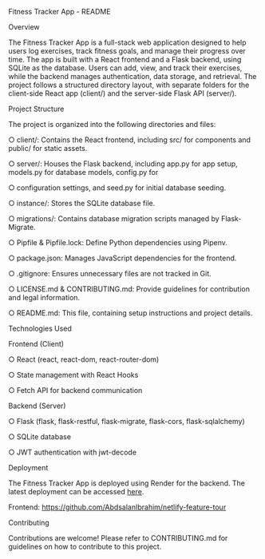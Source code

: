 Fitness Tracker App - README

Overview

The Fitness Tracker App is a full-stack web application designed to help users log exercises, track fitness goals, and manage their progress over time. The app is built with a React frontend and a Flask backend, using SQLite as the database. Users can add, view, and track their exercises, while the backend manages authentication, data storage, and retrieval. The project follows a structured directory layout, with separate folders for the client-side React app (client/) and the server-side Flask API (server/).

Project Structure

The project is organized into the following directories and files:

○ client/: Contains the React frontend, including src/ for components and public/ for static assets.

○ server/: Houses the Flask backend, including app.py for app setup, models.py for database models, config.py for 

○ configuration settings, and seed.py for initial database seeding.

○ instance/: Stores the SQLite database file.

○ migrations/: Contains database migration scripts managed by Flask-Migrate.

○ Pipfile & Pipfile.lock: Define Python dependencies using Pipenv.

○ package.json: Manages JavaScript dependencies for the frontend.

○ .gitignore: Ensures unnecessary files are not tracked in Git.

○ LICENSE.md & CONTRIBUTING.md: Provide guidelines for contribution and legal information.

○ README.md: This file, containing setup instructions and project details.

Technologies Used

Frontend (Client)

○ React (react, react-dom, react-router-dom)

○ State management with React Hooks

○ Fetch API for backend communication

Backend (Server)

○ Flask (flask, flask-restful, flask-migrate, flask-cors, flask-sqlalchemy)

○ SQLite database

○ JWT authentication with jwt-decode

Deployment

The Fitness Tracker App is deployed using Render for the backend. The latest deployment can be accessed [here](https://dashboard.render.com/web/srv-cug6fshopnds73blgeag/deploys/dep-cug6g19opnds73blggig?r=2025-02-03%4006%3A52%3A57%7E2025-02-03%4006%3A58%3A26).

Frontend: https://github.com/AbdsalanIbrahim/netlify-feature-tour

Contributing

Contributions are welcome! Please refer to CONTRIBUTING.md for guidelines on how to contribute to this project.

